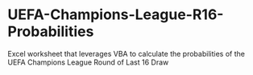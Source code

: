# UEFA-Champions-League-R16-Probabilities
Excel worksheet that leverages VBA to calculate the probabilities of the UEFA Champions League Round of Last 16 Draw
